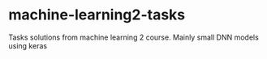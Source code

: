 # machine-learning2-tasks
Tasks solutions from machine learning 2 course. Mainly small DNN models using keras 
